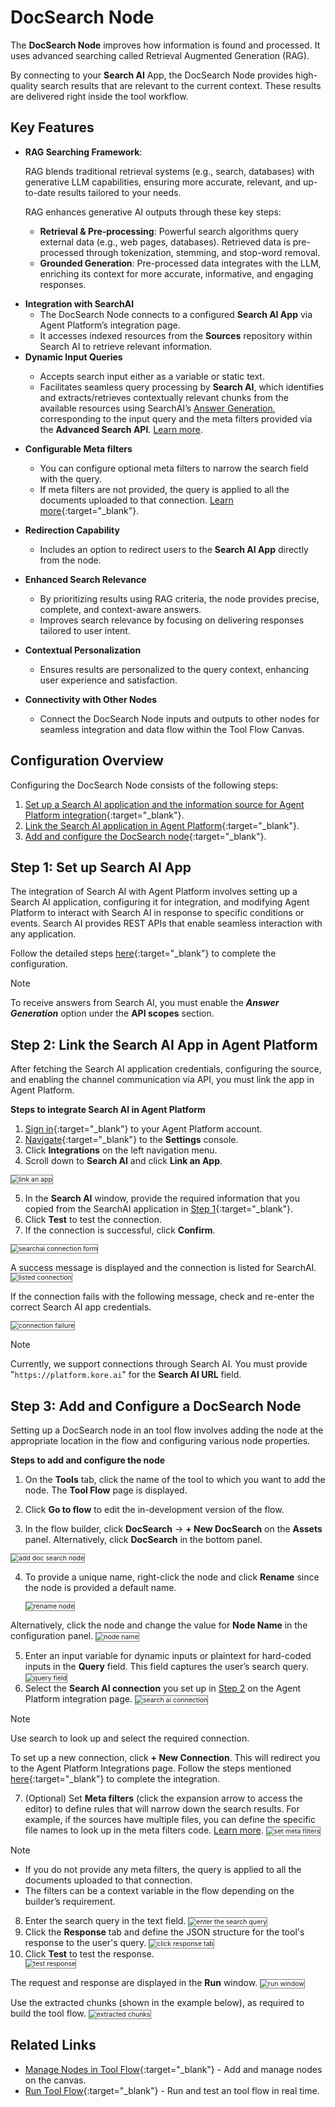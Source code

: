 # DocSearch Node

The **DocSearch Node** improves how information is found and processed. It uses advanced searching called Retrieval Augmented Generation (RAG). 

By connecting to your **Search AI** App, the DocSearch Node provides high-quality search results that are relevant to the current context. These results are delivered right inside the tool workflow.

## Key Features

* **RAG Searching Framework**:

    RAG blends traditional retrieval systems (e.g., search, databases) with generative LLM capabilities, ensuring more accurate, relevant, and up-to-date results tailored to your needs.

    RAG enhances generative AI outputs through these key steps:

    <ul><li><b>Retrieval & Pre-processing</b>: Powerful search algorithms query external data (e.g., web pages, databases). Retrieved data is pre-processed through tokenization, stemming, and stop-word removal.</li>
    <li><b>Grounded Generation</b>: Pre-processed data integrates with the LLM, enriching its context for more accurate, informative, and engaging responses.</li></ul>
<ul><li><b>Integration with SearchAI</b>     
    <ul><li>The DocSearch Node connects to a configured <b>Search AI App</b> via Agent Platform’s integration page.</li>
    <li>It accesses indexed resources from the <b>Sources</b> repository within Search AI to retrieve relevant information.</li></ul></li>
    <li><b>Dynamic Input Queries</b></li>
    <ul><li>Accepts search input either as a variable or static text.</li>
    <li>Facilitates seamless query processing by <b>Search AI</b>, which identifies and extracts/retrieves contextually relevant chunks from the available resources using SearchAI’s <a href="https://docs.kore.ai/xo/searchai/answer-generation/" target="_blank">Answer Generation</a>, corresponding to the input query and the meta filters provided via the <b>Advanced Search API</b>. <a href="https://docs.kore.ai/xo/apis/searchai/answer-generation/" target="_blank">Learn more</a>.</li></ul></ul>

* **Configurable Meta filters**

    * You can configure optional meta filters to narrow the search field with the query.
    * If meta filters are not provided, the query is applied to all the documents uploaded to that connection. [Learn more](./docsearch-node.md/#step-2-link-the-search-ai-app-in-gale){:target="_blank"}.

* **Redirection Capability**

    * Includes an option to redirect users to the **Search AI App** directly from the node.

* **Enhanced Search Relevance**

    * By prioritizing results using RAG criteria, the node provides precise, complete, and context-aware answers.
    * Improves search relevance by focusing on delivering responses tailored to user intent.

* **Contextual Personalization**

    * Ensures results are personalized to the query context, enhancing user experience and satisfaction.

* **Connectivity with Other Nodes**

    * Connect the DocSearch Node inputs and outputs to other nodes for seamless integration and data flow within the Tool Flow Canvas.

## Configuration Overview

Configuring the DocSearch Node consists of the following steps:

1. [Set up a Search AI application and the information source for Agent Platform integration](./docsearch-node.md/#step-1-set-up-search-ai-app){:target="_blank"}.
2. [Link the Search AI application in Agent Platform](./docsearch-node.md/#step-2-link-the-search-ai-app-in-gale){:target="_blank"}.
3. [Add and configure the DocSearch node](./docsearch-node.md/#step-3-add-and-configure-a-docsearch-node){:target="_blank"}.

## Step 1: Set up Search AI App

The integration of Search AI with Agent Platform involves setting up a Search AI application, configuring it for integration, and modifying Agent Platform to interact with Search AI in response to specific conditions or events. Search AI provides REST APIs that enable seamless interaction with any application.

Follow the detailed steps [here](https://docs.kore.ai/xo/apis/automation/api-introduction/#creating-and-managing-jwt-apps-in-xo-platform){:target="_blank"} to complete the configuration.

<div class="admonition note">
<p class="admonition-title">Note</p>
<p>To receive answers from Search AI, you must enable the <b><i>Answer Generation</i></b> option under the <b>API scopes</b> section.</p></div>


## Step 2: Link the Search AI App in Agent Platform

After fetching the Search AI application credentials, configuring the source, and enabling the channel communication via API, you must link the app in Agent Platform. 

**Steps to integrate Search AI in Agent Platform**

1. [Sign in](../../../getting-started/sign-up-sign-in.md/#sign-in-to-gale){:target="_blank"} to your Agent Platform account.
2. [Navigate](../../../settings/settings-overview.md/#access-settings-console){:target="_blank"} to the **Settings** console.
3. Click **Integrations** on the left navigation menu.
4. Scroll down to **Search AI** and click **Link an App**.
<img src="../images/link-an-app.png" alt="link an app" title="link an app" style="border: 1px solid gray; zoom:75%;">

5. In the **Search AI** window, provide the required information that you copied from the SearchAI application in 
[Step 1](./docsearch-node.md/#step-1-set-up-search-ai-app){:target="_blank"}.
6. Click **Test** to test the connection.
7. If the connection is successful, click **Confirm**.
<img src="../images/searchai-connection-form.png" alt="searchai connection form" title="searchai connection form" style="border: 1px solid gray; zoom:75%;">

A success message is displayed and the connection is listed for SearchAI.
<img src="../images/listed-connection.png" alt="listed connection" title="listed connection" style="border: 1px solid gray; zoom:75%;">

If the connection fails with the following message, check and re-enter the correct Search AI app credentials.

<img src="../images/connection-failure.png" alt="connection failure" title="connection failure" style="border: 1px solid gray; zoom:75%;">

<div class="admonition note">
<p class="admonition-title">Note</p>
<p>Currently, we support connections through Search AI. You must provide "<code>https://platform.kore.ai</code>" for the <b>Search AI URL</b> field.</p></div>

## Step 3: Add and Configure a DocSearch Node

Setting up a DocSearch node in an tool flow involves adding the node at the appropriate location in the flow and configuring various node properties.

**Steps to add and configure the node**

1. On the **Tools** tab, click the name of the tool to which you want to add the node. The **Tool Flow** page is displayed.

2. Click **Go to flow** to edit the in-development version of the flow.

3. In the flow builder, click **DocSearch** -> **+ New DocSearch** on the **Assets** panel. Alternatively, click **DocSearch** in the bottom panel.
<img src="../images/add-docsearch-node.png" alt="add doc search node" title="add doc search node" style="border: 1px solid gray; zoom:75%;">

4. To provide a unique name, right-click the node and click **Rename** since the node is provided a default name.

    <img src="../images/rename-docsearch-node.png" alt="rename node" title="rename node" style="border: 1px solid gray; zoom:75%;">

Alternatively, click the node and change the value for **Node Name** in the configuration panel.
<img src="../images/node-name.png" alt="node name" title="node name" style="border: 1px solid gray; zoom:75%;">

<ol start="5"><li>Enter an input variable for dynamic inputs or plaintext for hard-coded inputs in the <b>Query</b> field. This field captures the user’s search query.
<img src="../images/context-input.png" alt="query field" title="query field" style="border: 1px solid gray; zoom:75%;"></li>
<li>Select the <b>Search AI connection</b> you set up in <a href="https://docs.kore.ai/agent-platform/agents/agents-flows/types-of-nodes/docsearch-node/#step-2-link-the-search-ai-app-in-gale" target="_blank">Step 2</a> on the Agent Platform integration page.
<img src="../images/searchai-connection.png" alt="search ai connection" title="search ai connection" style="border: 1px solid gray; zoom:75%;"></li></ol>

<div class="admonition note">
<p class="admonition-title">Note</p>
<p>Use search to look up and select the required connection.</p></div>

To set up a new connection, click **+ New Connection**. This will redirect you to the Agent Platform Integrations page. Follow the steps mentioned [here](./docsearch-node.md/#step-2-link-the-search-ai-app-in-gale){:target="_blank"} to complete the integration.

<ol start="7"><li>(Optional) Set <b>Meta filters</b> (click the expansion arrow to access the editor) to define rules that will narrow down the search results. For example, if the sources have multiple files, you can define the specific file names to look up in the meta filters code. <a href="https://docs.kore.ai/xo/apis/searchai/answer-generation/#body-parameters" target="_blank">Learn more</a>.
<img src="../images/set-meta-filters.png" alt="set meta filters" title="set meta filters" style="border: 1px solid gray; zoom:75%;"></li></ol>

<div class="admonition note">
<p class="admonition-title">Note</p>
<p><ul><li>If you do not provide any meta filters, the query is applied to all the documents uploaded to that connection.</li>
<li>The filters can be a context variable in the flow depending on the builder’s requirement.</li></ul></p></div> 

<ol start="8"><li>Enter the search query in the text field.
<img src="../images/enter-search-query.png" alt="enter the search query" title="enter the search query" style="border: 1px solid gray; zoom:75%;"></li>
<li>Click the <b>Response</b> tab and define the JSON structure for the tool's response to the user's query.
<img src="../images/click-response-tab.png" alt="click response tab" title="click response tab" style="border: 1px solid gray; zoom:75%;"></li>
<li>Click <b>Test</b> to test the response.</li>
<img src="../images/test-response.png" alt="test response" title="test response" style="border: 1px solid gray; zoom:75%;"></ol>

The request and response are displayed in the **Run** window.
<img src="../images/run-window.png" alt="run window" title="run window" style="border: 1px solid gray; zoom:75%;">

Use the extracted chunks (shown in the example below), as required to build the tool flow.
<img src="../images/chunks-example.png" alt="extracted chunks" title="extracted chunks" style="border: 1px solid gray; zoom:75%;">

## Related Links

* [Manage Nodes in Tool Flow](../manage-flow-nodes.md){:target="_blank"} - Add and manage nodes on the canvas.
* [Run Tool Flow](../perform-other-actions-on-the-flow-builder/run-the-flow.md){:target="_blank"} - Run and test an tool flow in real time.


